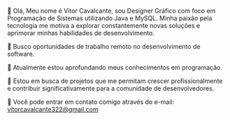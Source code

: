 👋 Olá, Meu nome é Vitor Cavalcante, sou Designer Gráfico com foco em Programação de Sistemas utilizando Java e MySQL. Minha paixão pela tecnologia me motiva a explorar constantemente novas soluções e aprimorar minhas habilidades de desenvolvimento.

👀 Busco oportunidades de trabalho remoto no desenvolvimento de software.

🌱 Atualmente estou aprofundando meus conhecimentos em programação.

💼 Estou em busca de projetos que me permitam crescer profissionalmente e contribuir significativamente para a comunidade de desenvolvedores.

📧 Você pode entrar em contato comigo através do e-mail: vitorcavalcante322@gmail.com

